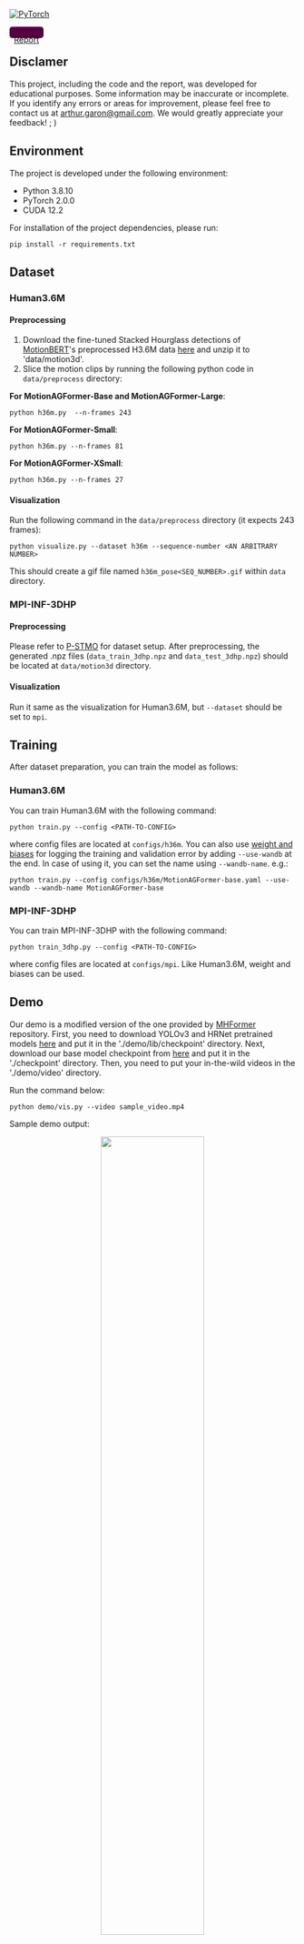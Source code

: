 <a href="https://pytorch.org/get-started/locally/"><img alt="PyTorch" src="https://img.shields.io/badge/PyTorch-ee4c2c?logo=pytorch&logoColor=white"></a> 

<a href="./Report.pdf"><div style="width: 60px; height: 20px; background-color: #550040; border-radius: 5px; solid #000;   display: flex; justify-content: center;"><p style="color: white;">Report</p></div></a>

## Disclamer

This project, including the code and the report, was developed for educational purposes. Some information may be inaccurate or incomplete. If you identify any errors or areas for improvement, please feel free to contact us at arthur.garon@gmail.com. We would greatly appreciate your feedback! ; )


## Environment
The project is developed under the following environment:
- Python 3.8.10
- PyTorch 2.0.0
- CUDA 12.2

For installation of the project dependencies, please run:
```
pip install -r requirements.txt
``` 
## Dataset
### Human3.6M
#### Preprocessing
1. Download the fine-tuned Stacked Hourglass detections of [MotionBERT](https://github.com/Walter0807/MotionBERT/blob/main/docs/pose3d.md)'s preprocessed H3.6M data [here](https://1drv.ms/u/s!AvAdh0LSjEOlgU7BuUZcyafu8kzc?e=vobkjZ) and unzip it to 'data/motion3d'.
2. Slice the motion clips by running the following python code in `data/preprocess` directory:

**For MotionAGFormer-Base and MotionAGFormer-Large**:
```text
python h36m.py  --n-frames 243
```

**For MotionAGFormer-Small**:
```text
python h36m.py --n-frames 81
```

**For MotionAGFormer-XSmall**:
```text
python h36m.py --n-frames 27
```

#### Visualization
Run the following command in the `data/preprocess` directory (it expects 243 frames):
```text
python visualize.py --dataset h36m --sequence-number <AN ARBITRARY NUMBER>
```
This should create a gif file named `h36m_pose<SEQ_NUMBER>.gif` within `data` directory.

### MPI-INF-3DHP
#### Preprocessing
Please refer to [P-STMO](https://github.com/paTRICK-swk/P-STMO#mpi-inf-3dhp) for dataset setup. After preprocessing, the generated .npz files (`data_train_3dhp.npz` and `data_test_3dhp.npz`) should be located at `data/motion3d` directory.
#### Visualization
Run it same as the visualization for Human3.6M, but `--dataset` should be set to `mpi`.
## Training
After dataset preparation, you can train the model as follows:
### Human3.6M
You can train Human3.6M with the following command:
```
python train.py --config <PATH-TO-CONFIG>
```
where config files are located at `configs/h36m`. You can also use [weight and biases](wandb.ai) for logging the training and validation error by adding `--use-wandb` at the end. In case of using it, you can set the name using `--wandb-name`. e.g.:

```
python train.py --config configs/h36m/MotionAGFormer-base.yaml --use-wandb --wandb-name MotionAGFormer-base
```
### MPI-INF-3DHP
You can train MPI-INF-3DHP with the following command:
```
python train_3dhp.py --config <PATH-TO-CONFIG>
```
where config files are located at `configs/mpi`. Like Human3.6M, weight and biases can be used.

## Demo
Our demo is a modified version of the one provided by [MHFormer](https://github.com/Vegetebird/MHFormer) repository. First, you need to download YOLOv3 and HRNet pretrained models [here](https://drive.google.com/drive/folders/1_ENAMOsPM7FXmdYRbkwbFHgzQq_B_NQA?usp=sharing) and put it in the './demo/lib/checkpoint' directory. Next, download our base model checkpoint from [here](https://drive.google.com/file/d/1Iii5EwsFFm9_9lKBUPfN8bV5LmfkNUMP/view) and put it in the './checkpoint' directory. Then, you need to put your in-the-wild videos in the './demo/video' directory.

Run the command below:
```
python demo/vis.py --video sample_video.mp4
```
Sample demo output:

<p align="center"><img src="figure/sample_video.gif" width="60%" alt="" /></p>

## Acknowledgement
Our code refer to the following repositorie:

- [MotionAGFormer](https://github.com/taatiteam/motionagformer)

We thank the authors for releasing their codes.

